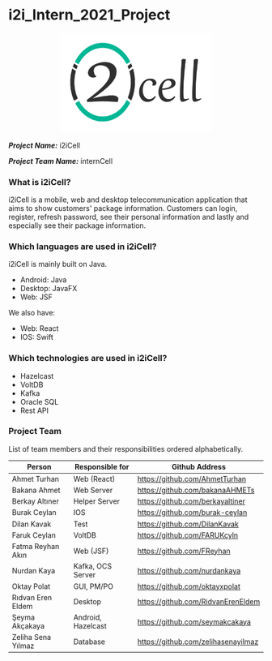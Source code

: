 # i2i_Intern_2021_Project
<p align="center">
<img src="/GUI/i2iCellLogo.png" width="300">
 </p>
 
***Project Name:*** i2iCell

***Project Team Name:*** internCell

### What is i2iCell?
i2iCell is a mobile, web and desktop telecommunication application that aims to show customers' package information. Customers can login, register, refresh password, see their personal information and lastly and especially see their package information.

### Which languages are used in i2iCell?
i2iCell is mainly built on Java.

  * Android: Java
  * Desktop: JavaFX
  * Web: JSF

We also have:

* Web: React
* IOS: Swift

### Which technologies are used in i2iCell?

* Hazelcast
* VoltDB
* Kafka
* Oracle SQL
* Rest API

### Project Team

List of team members and their responsibilities ordered alphabetically.

| Person             | Responsible for       | Github Address                      |
| ------------------ | --------------------- | ----------------------------------- |
| Ahmet Turhan       | Web (React)           | https://github.com/AhmetTurhan      |
| Bakana Ahmet         | Web Server            | https://github.com/bakanaAHMETs     |
| Berkay Altıner     | Helper Server         | https://github.com/berkayaltiner    |
| Burak Ceylan       | IOS                   | https://github.com/burak-ceylan     |
| Dilan Kavak        | Test                  | https://github.com/DilanKavak       |
| Faruk Ceylan       | VoltDB                | https://github.com/FARUKcyln        |
| Fatma Reyhan Akın  | Web (JSF)             | https://github.com/FReyhan          |
| Nurdan Kaya        | Kafka, OCS Server | https://github.com/nurdankaya       |
| Oktay Polat        | GUI, PM/PO            | https://github.com/oktayxpolat      |
| Rıdvan Eren Eldem  | Desktop               | https://github.com/RidvanErenEldem  |
| Şeyma Akçakaya     | Android, Hazelcast        | https://github.com/seymakcakaya     |
| Zeliha Sena Yılmaz | Database              | https://github.com/zelihasenayilmaz |
